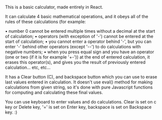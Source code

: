 This is a basic calculator, made entirely in React.

It can calculate 4 basic mathematical operations, and it obeys all of the rules of these calculations (for example:

 • number 0 cannot be entered multiple times without a decimal at the start of calculation;
 • operators (with exception of '-') cannot be entered at the start of calculation;
 • you cannot enter a operator behind '-', but you can enter '-' behind other operators (except '--') to do calculations with negative numbers;
 • when you press equal sign and you have an operator (one or two (if it is for example '+-')) at the end of entered calculation, it erases this operator(s), and gives        you the result of previously entered calculation... etc, etc...

It has a Clear button (C), and backspace button which you can use to erase last values entered in calculation. It doesn't use eval() method for making calculations from given string, so it's done with pure Javascript functions for computing and calculating these final values.

You can use keyboard to enter values and do calculations. Clear is set on c key or Delete key, '=' is set on Enter key, backspace is set on Backspace key. :)
